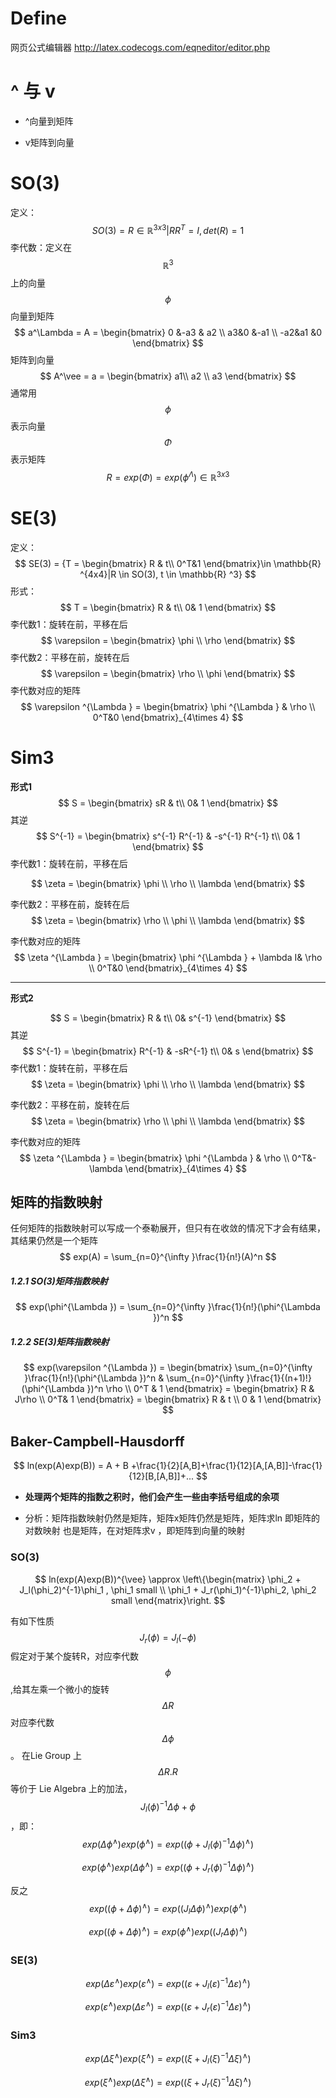 # Define

网页公式编辑器  http://latex.codecogs.com/eqneditor/editor.php



# ^  与 v

- ^向量到矩阵

- v矩阵到向量



# SO(3)

定义：
$$
SO(3) = {R\in \mathbb{R} ^{3x3}|RR^T=I,det(R)=1}
$$
李代数：定义在 $$ \mathbb{R}^3 $$ 上的向量
$$
\phi
$$
向量到矩阵
$$
a^\Lambda  = A = \begin{bmatrix}
0 &-a3  & a2 \\ 
 a3&0  &-a1 \\ 
 -a2&a1  &0 
\end{bmatrix}
$$
矩阵到向量
$$
A^\vee  = a = \begin{bmatrix}
a1\\ a2
\\ a3
\end{bmatrix}
$$
通常用 $$\phi $$ 表示向量 $$\Phi$$ 表示矩阵
$$
R = exp(\Phi) = exp(\phi^{\Lambda })  \in \mathbb{R}^{3x3}
$$




# SE(3)

定义：
$$
SE(3) = {T = \begin{bmatrix}
R & t\\ 
 0^T&1 
\end{bmatrix}\in \mathbb{R} ^{4x4}|R \in SO(3), t \in \mathbb{R} ^3}
$$
形式：
$$
T = \begin{bmatrix}
R & t\\
 0& 1
\end{bmatrix}
$$
李代数1：旋转在前，平移在后
$$
\varepsilon  = \begin{bmatrix}
\phi \\ \rho 
\end{bmatrix}
$$
 李代数2：平移在前，旋转在后
$$
\varepsilon  = \begin{bmatrix}
\rho \\ \phi 
\end{bmatrix}
$$
李代数对应的矩阵
$$
\varepsilon ^{\Lambda } = \begin{bmatrix}
\phi ^{\Lambda } & \rho \\  
 0^T&0 
\end{bmatrix}_{4\times 4}
$$


# Sim3

**形式1**
$$
S = \begin{bmatrix}
sR & t\\
 0& 1
\end{bmatrix}
$$
其逆
$$
S^{-1} = \begin{bmatrix}
s^{-1} R^{-1}  & -s^{-1} R^{-1}  t\\
 0& 1
\end{bmatrix}
$$
李代数1：旋转在前，平移在后

$$
\zeta  = \begin{bmatrix}
\phi \\ \rho 
\\ \lambda 
\end{bmatrix}
$$

 李代数2：平移在前，旋转在后
$$
 \zeta  = \begin{bmatrix}
\rho \\ \phi 
\\ \lambda 
\end{bmatrix}
$$

李代数对应的矩阵
$$
 \zeta ^{\Lambda } = \begin{bmatrix}
\phi ^{\Lambda }  + \lambda I& \rho \\  
 0^T&0 
\end{bmatrix}_{4\times 4}
$$

----

**形式2**


$$
S = \begin{bmatrix}
R & t\\
 0& s^{-1}
\end{bmatrix}
$$
其逆
$$
S^{-1} = \begin{bmatrix}
R^{-1}  & -sR^{-1}  t\\
 0& s
\end{bmatrix}
$$
李代数1：旋转在前，平移在后
$$
 \zeta  = \begin{bmatrix}
\phi \\ \rho 
\\ \lambda 
\end{bmatrix}
$$

李代数2：平移在前，旋转在后
$$
 \zeta  = \begin{bmatrix}
\rho \\ \phi 
\\ \lambda 
\end{bmatrix}
$$

李代数对应的矩阵
$$
 \zeta ^{\Lambda } = \begin{bmatrix}
\phi ^{\Lambda }  & \rho \\  
 0^T&-\lambda 
\end{bmatrix}_{4\times 4}
$$


## 矩阵的指数映射

任何矩阵的指数映射可以写成一个泰勒展开，但只有在收敛的情况下才会有结果，其结果仍然是一个矩阵
$$
exp(A) =  \sum_{n=0}^{\infty }\frac{1}{n!}(A)^n
$$

##### 1.2.1 SO(3)矩阵指数映射

$$
exp(\phi^{\Lambda }) =  \sum_{n=0}^{\infty }\frac{1}{n!}(\phi^{\Lambda })^n
$$

##### 1.2.2 SE(3)矩阵指数映射

$$
exp(\varepsilon ^{\Lambda }) = \begin{bmatrix}
 \sum_{n=0}^{\infty }\frac{1}{n!}(\phi^{\Lambda })^n &  \sum_{n=0}^{\infty }\frac{1}{(n+1)!}(\phi^{\Lambda })^n \rho \\ 0^T
 & 1
\end{bmatrix} = \begin{bmatrix}
R & J\rho  \\ 
 0^T& 1
\end{bmatrix}  = \begin{bmatrix}
R & t \\ 
 0 & 1
\end{bmatrix}
$$



## Baker-Campbell-Hausdorff

$$
ln(exp(A)exp(B)) = A + B +\frac{1}{2}[A,B]+\frac{1}{12}[A,[A,B]]-\frac{1}{12}[B,[A,B]]+...
$$

- **处理两个矩阵的指数之积时，他们会产生一些由李括号组成的余项**

- 分析：矩阵指数映射仍然是矩阵，矩阵x矩阵仍然是矩阵，矩阵求ln 即矩阵的对数映射 也是矩阵，在对矩阵求v ，即矩阵到向量的映射

### SO(3)

$$
ln(exp(A)exp(B))^{\vee}  \approx \left\{\begin{matrix}
\phi_2 + J_l(\phi_2)^{-1}\phi_1 , \phi_1   small \\ 
 \phi_1 + J_r(\phi_1)^{-1}\phi_2, \phi_2   small 
\end{matrix}\right.
$$

有如下性质
$$
J_r(\phi) = J_l(-\phi)
$$
假定对于某个旋转R，对应李代数 $$\phi$$ ,给其左乘一个微小的旋转$$\Delta R$$ 对应李代数 $$ \Delta \phi$$ 。 在Lie Group 上 $$\Delta R.R$$ 等价于 Lie Algebra 上的加法， $$J_l(\phi)^{-1} \Delta \phi + \phi $$ ，即：
$$
exp(\Delta\phi^{\wedge })exp(\phi^{\wedge }) = exp((\phi + J_l(\phi)^{-1}\Delta \phi)^{\wedge} )
$$

$$
exp(\phi^{\wedge })exp(\Delta\phi^{\wedge }) = exp((\phi + J_r(\phi)^{-1}\Delta \phi)^{\wedge} )
$$

反之
$$
exp((\phi+\Delta\phi)^\wedge ) = exp((J_l\Delta \phi)^\wedge )exp(\phi^{\wedge})
$$

$$
exp((\phi+\Delta\phi)^\wedge ) = exp(\phi^{\wedge})exp((J_r\Delta \phi)^\wedge )
$$



### SE(3)

$$
exp(\Delta\varepsilon ^{\wedge })exp(\varepsilon ^{\wedge }) = exp((\varepsilon  + J_l(\varepsilon )^{-1}\Delta \varepsilon )^{\wedge} )
$$

$$
exp(\varepsilon ^{\wedge })exp(\Delta\varepsilon ^{\wedge }) = exp((\varepsilon + J_r(\varepsilon )^{-1}\Delta \varepsilon )^{\wedge} )
$$



### Sim3

$$
exp(\Delta\xi  ^{\wedge })exp(\xi  ^{\wedge }) = exp((\xi   + J_l(\xi  )^{-1}\Delta \xi )^{\wedge} )
$$

$$
exp(\xi  ^{\wedge })exp(\Delta\xi  ^{\wedge }) = exp((\xi  + J_r(\xi  )^{-1}\Delta \xi  )^{\wedge} )
$$

